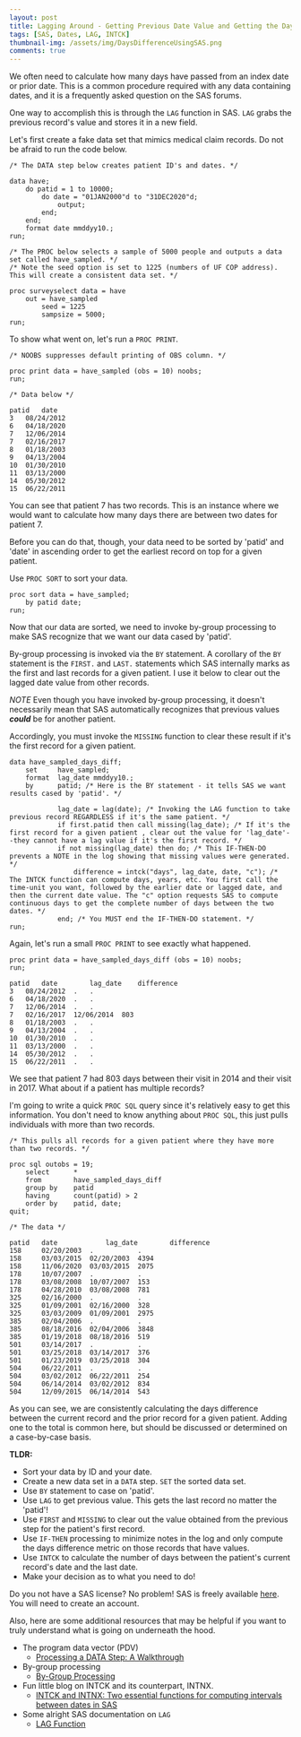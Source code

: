 ```yaml
---
layout: post
title: Lagging Around - Getting Previous Date Value and Getting the Days Difference
tags: [SAS, Dates, LAG, INTCK]
thumbnail-img: /assets/img/DaysDifferenceUsingSAS.png
comments: true
---
```


We often need to calculate how many days have passed from an index date or prior date. This is a common procedure required with any data containing dates, and it is a frequently asked question on the SAS forums.

One way to accomplish this is through the `LAG` function in SAS. `LAG` grabs the previous record's value and stores it in a new field.

Let's first create a fake data set that mimics medical claim records. Do not be afraid to run the code below.

```sas
/* The DATA step below creates patient ID's and dates. */

data have;
	do patid = 1 to 10000;
		do date = "01JAN2000"d to "31DEC2020"d;
			output;
		end;
	end;
	format date mmddyy10.;
run;

/* The PROC below selects a sample of 5000 people and outputs a data set called have_sampled. */
/* Note the seed option is set to 1225 (numbers of UF COP address). This will create a consistent data set. */

proc surveyselect data = have 
	out = have_sampled
		seed = 1225
		sampsize = 5000;
run;
```

To show what went on, let's run a `PROC PRINT`.

```sas
/* NOOBS suppresses default printing of OBS column. */

proc print data = have_sampled (obs = 10) noobs;
run;

/* Data below */

patid 	date
3 	08/24/2012
6 	04/18/2020
7 	12/06/2014
7 	02/16/2017
8 	01/18/2003
9 	04/13/2004
10 	01/30/2010
11 	03/13/2000
14 	05/30/2012
15 	06/22/2011
```

You can see that patient 7 has two records. This is an instance where we would want to calculate how many days there are between two dates for patient 7.

Before you can do that, though, your data need to be sorted by 'patid' and 'date' in ascending order to get the earliest record on top for a given patient.

Use `PROC SORT` to sort your data.

```sas
proc sort data = have_sampled;
	by patid date;
run;
```

Now that our data are sorted, we need to invoke by-group processing to make SAS recognize that we want our data cased by 'patid'.

By-group processing is invoked via the `BY` statement. A corollary of the `BY` statement is the `FIRST.` and `LAST.` statements which SAS internally marks as the first and last records for a given patient. I use it below to clear out the lagged date value from other records.

*NOTE* Even though you have invoked by-group processing, it doesn't necessarily mean that SAS automatically recognizes that previous values ***could*** be for another patient.

Accordingly, you must invoke the `MISSING` function to clear these result if it's the first record for a given patient.

```sas
data have_sampled_days_diff;
	set     have_sampled;
	format  lag_date mmddyy10.;
	by      patid; /* Here is the BY statement - it tells SAS we want results cased by 'patid'. */
	
			lag_date = lag(date); /* Invoking the LAG function to take previous record REGARDLESS if it's the same patient. */
			if first.patid then call missing(lag_date); /* If it's the first record for a given patient , clear out the value for 'lag_date'--they cannot have a lag value if it's the first record. */
			if not missing(lag_date) then do; /* This IF-THEN-DO prevents a NOTE in the log showing that missing values were generated. */
				difference = intck("days", lag_date, date, "c"); /* The INTCK function can compute days, years, etc. You first call the time-unit you want, followed by the earlier date or lagged date, and then the current date value. The "c" option requests SAS to compute continuous days to get the complete number of days between the two dates. */
			end; /* You MUST end the IF-THEN-DO statement. */
run;
```

Again, let's run a small `PROC PRINT` to see exactly what happened.

```sas
proc print data = have_sampled_days_diff (obs = 10) noobs;
run;

patid 	date 	    lag_date 	difference
3 	08/24/2012 	. 	.
6 	04/18/2020 	. 	.
7 	12/06/2014 	. 	.
7 	02/16/2017  12/06/2014  803
8 	01/18/2003 	. 	.
9 	04/13/2004 	. 	.
10 	01/30/2010 	. 	.
11 	03/13/2000 	. 	.
14 	05/30/2012 	. 	.
15 	06/22/2011 	. 	.
```

We see that patient 7 had 803 days between their visit in 2014 and their visit in 2017. What about if a patient has multiple records?

I'm going to write a quick `PROC SQL` query since it's relatively easy to get this information. You don't need to know anything about `PROC SQL`, this just pulls individuals with more than two records.

```sas
/* This pulls all records for a given patient where they have more than two records. */

proc sql outobs = 19;
	select		*
	from		have_sampled_days_diff
	group by 	patid
	having		count(patid) > 2
	order by	patid, date;
quit;

/* The data */

patid 	date 	        lag_date        difference
158 	02/20/2003 	. 	        .
158 	03/03/2015 	02/20/2003 	4394
158 	11/06/2020 	03/03/2015 	2075
178 	10/07/2007 	. 	        .
178 	03/08/2008 	10/07/2007 	153
178 	04/28/2010 	03/08/2008 	781
325 	02/16/2000 	. 	        .
325 	01/09/2001 	02/16/2000 	328
325 	03/03/2009 	01/09/2001 	2975
385 	02/04/2006 	. 	        .
385 	08/18/2016 	02/04/2006 	3848
385 	01/19/2018 	08/18/2016 	519
501 	03/14/2017 	. 	        .
501 	03/25/2018 	03/14/2017 	376
501 	01/23/2019 	03/25/2018 	304
504 	06/22/2011 	. 	        .
504 	03/02/2012 	06/22/2011 	254
504 	06/14/2014 	03/02/2012 	834
504 	12/09/2015 	06/14/2014 	543
```

As you can see, we are consistently calculating the days difference between the current record and the prior record for a given patient. Adding one to the total is common here, but should be discussed or determined on a case-by-case basis.

**TLDR:**
- Sort your data by ID and your date.
- Create a new data set in a `DATA` step. `SET` the sorted data set.
- Use `BY` statement to case on 'patid'.
- Use `LAG` to get previous value. This gets the last record no matter the 'patid'!
- Use `FIRST` and `MISSING` to clear out the value obtained from the previous step for the patient's first record. 
- Use `IF-THEN` processing to minimize notes in the log and only compute the days difference metric on those records that have values.
- Use `INTCK` to calculate the number of days between the patient's current record's date and the last date.
- Make your decision as to what you need to do!

Do you not have a SAS license? No problem! SAS is freely available [here](https://welcome.oda.sas.com/home). You will need to create an account.

Also, here are some additional resources that may be helpful if you want to truly understand what is going on underneath the hood.

- The program data vector (PDV) 
  - [Processing a DATA Step: A Walkthrough](https://v8doc.sas.com/sashtml/lrcon/z0961108.htm)
- By-group processing
  - [By-Group Processing](https://v8doc.sas.com/sashtml/lrcon/z1330158.htm)
- Fun little blog on INTCK and its counterpart, INTNX.
  - [INTCK and INTNX: Two essential functions for computing intervals between dates in SAS](https://blogs.sas.com/content/iml/2017/05/15/intck-intnx-intervals-sas.html)
- Some alright SAS documentation on `LAG`
  - [LAG Function](https://documentation.sas.com/doc/en/pgmsascdc/9.4_3.5/lefunctionsref/n0l66p5oqex1f2n1quuopdvtcjqb.htm)
